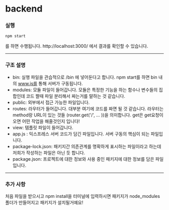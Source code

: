 # backend

### 실행

    npm start
  
를 하면 수행됩니다. 
http://localhost:3000/ 에서 결과를 확인할 수 있습니다. 

---
### 구조 설명
- bin: 실행 파일을 관습적으로 /bin 에 넣어둔다고 합니다. npm start를 하면 bin 내의  www.js를 통해 서버가 구동됩니다. 
- modules: 모듈 파일이 들어갑니다. 모듈은 특정한 기능을 하는 함수나 변수들의 집합인데 코드 짤때 파일 분리해서 짜는거를 말하는 것 같습니다. 
- public: 외부에서 접근 가능한 파일입니다. 
- routes: 라우터가 들어갑니다. 대부분 여기에 코드를 짜면 될 것 같습니다. 라우터는 method랑 URL이 있는 것들 (router.get('/', ... ))을 의미합니다. get은 get요청이 오면 어떤 작업을 해줄것인지 입니다! 
- view: 템플릿 파일이 들어갑니다. 
- app.js : 익스프레스 서버 코드가 담긴 파일입니다. 서버 구동의 핵심이 되는 파일입니다. 
- package-lock.json: 패키지간 의존관계를 명확하게 표시하는 파일이라고 하는데 저희가 작성하는 파일은 아닌 듯 합니다. 
- package.json: 프로젝트에 대한 정보와 사용 중인 패키지에 대한 정보를 담은 파일입니다. 

---

### 추가 사항
처음 파일을 받으시고 npm install을 터미널에 입력하시면 패키지가 node_modules 폴더가 만들어지고 패키지가 설치될거예요! 
